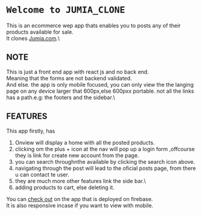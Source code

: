 # `Welcome to JUMIA_CLONE`
This is an ecommerce wep app thats enables you to posts any of their products available for sale.\
It clones [Jumia.com](https://jumia.com.ng).\

## NOTE 
This is just a front end app with react js and no back end.\
Meaning that the forms are not backend validated.\
And else. the app is only mobile focused, you can only view the the langing page on any device larger that 600px,else 600pxx portable.
not all the links has a path.e.g: the footers and the sidebar.\


## FEATURES
This app firstly, has
1. Onview will display a home with all the posted products.
2. clicking om the plus + icon at the nav will pop up a login form ,offcourse they is link for create new account from the page.
3. you can search throughnthe available by clicking the search icon above.
4. navigating through the post will lead to the oficial posts page, from there u can contact te user.
5. they are much more other features link the side bar.\
6. adding products to cart, else deleting it.

You can [check out](https://jumia-59628.web.app/) on the app that is deployed on firebase.\
It is also responsive incase if you want to view with mobile.

